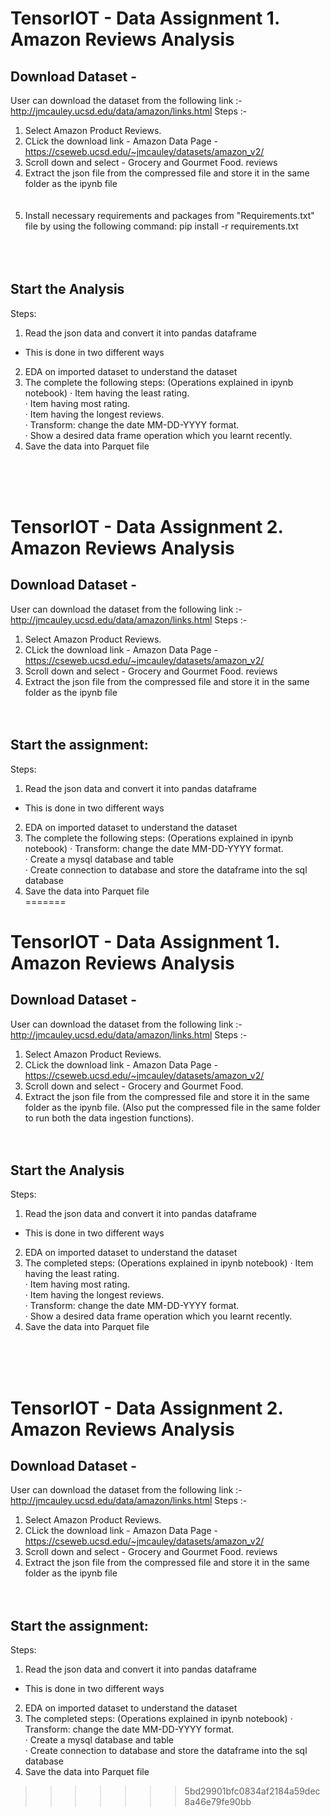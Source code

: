 # TensorIOT - Data Assignment 1. Amazon Reviews Analysis </br>

## Download Dataset - </br>
User can download the dataset from the following link :- http://jmcauley.ucsd.edu/data/amazon/links.html
Steps :-</br>
1) Select Amazon Product Reviews.</br>
2) CLick the download link - Amazon Data Page - <link>https://cseweb.ucsd.edu/~jmcauley/datasets/amazon_v2/</link></br>
3) Scroll down and select - Grocery and Gourmet Food. <link>reviews</link>
4) Extract the json file from the compressed file and store it in the same folder as the ipynb file</br></br></br>
5) Install necessary requirements and packages from "Requirements.txt" file by using the following command: pip install -r requirements.txt</br></br></br></br>
## Start the Analysis</br>
Steps:
1) Read the json data and convert it into pandas dataframe
  - This is done in two different ways
2) EDA on imported dataset to understand the dataset
3) The complete the following steps: (Operations explained in ipynb notebook)
  ·         Item having the least rating.</br>
  ·         Item having most rating.</br>
  ·         Item having the longest reviews.</br>
  ·         Transform: change the date MM-DD-YYYY format.</br>
  ·         Show a desired data frame operation which you learnt recently.</br>
4) Save the data into Parquet file</br>

</br></br></br>

# TensorIOT - Data Assignment 2. Amazon Reviews Analysis </br>
## Download Dataset - </br>
User can download the dataset from the following link :- http://jmcauley.ucsd.edu/data/amazon/links.html
Steps :-</br>
1) Select Amazon Product Reviews.</br>
2) CLick the download link - Amazon Data Page - <link>https://cseweb.ucsd.edu/~jmcauley/datasets/amazon_v2/</link></br>
3) Scroll down and select - Grocery and Gourmet Food. <link>reviews</link>
4) Extract the json file from the compressed file and store it in the same folder as the ipynb file</br></br></br>

## Start the assignment:</br>
Steps:
1) Read the json data and convert it into pandas dataframe
  - This is done in two different ways
2) EDA on imported dataset to understand the dataset
3) The complete the following steps: (Operations explained in ipynb notebook)
  ·         Transform: change the date MM-DD-YYYY format.</br>
  ·         Create a mysql database and table</br>
  ·         Create connection to database and store the dataframe into the sql database</br>
4) Save the data into Parquet file</br>
=======
# TensorIOT - Data Assignment 1. Amazon Reviews Analysis </br>

## Download Dataset - </br>
User can download the dataset from the following link :- http://jmcauley.ucsd.edu/data/amazon/links.html
Steps :-</br>
1) Select Amazon Product Reviews.</br>
2) CLick the download link - Amazon Data Page - <link>https://cseweb.ucsd.edu/~jmcauley/datasets/amazon_v2/</link></br>
3) Scroll down and select - Grocery and Gourmet Food.
4) Extract the json file from the compressed file and store it in the same folder as the ipynb file. (Also put the compressed file in the same folder to run both the data ingestion functions).</br></br></br>

## Start the Analysis</br>
Steps:
1) Read the json data and convert it into pandas dataframe
  - This is done in two different ways
2) EDA on imported dataset to understand the dataset
3) The completed steps: (Operations explained in ipynb notebook)
  ·         Item having the least rating.</br>
  ·         Item having most rating.</br>
  ·         Item having the longest reviews.</br>
  ·         Transform: change the date MM-DD-YYYY format.</br>
  ·         Show a desired data frame operation which you learnt recently.</br>
4) Save the data into Parquet file</br>

</br></br></br>

# TensorIOT - Data Assignment 2. Amazon Reviews Analysis </br>
## Download Dataset - </br>
User can download the dataset from the following link :- http://jmcauley.ucsd.edu/data/amazon/links.html
Steps :-</br>
1) Select Amazon Product Reviews.</br>
2) CLick the download link - Amazon Data Page - <link>https://cseweb.ucsd.edu/~jmcauley/datasets/amazon_v2/</link></br>
3) Scroll down and select - Grocery and Gourmet Food. <link>reviews</link>
4) Extract the json file from the compressed file and store it in the same folder as the ipynb file</br></br></br>

## Start the assignment:</br>
Steps:
1) Read the json data and convert it into pandas dataframe
  - This is done in two different ways
2) EDA on imported dataset to understand the dataset
3) The completed steps: (Operations explained in ipynb notebook)
  ·         Transform: change the date MM-DD-YYYY format.</br>
  ·         Create a mysql database and table</br>
  ·         Create connection to database and store the dataframe into the sql database</br>
4) Save the data into Parquet file</br>
>>>>>>> 5bd29901bfc0834af2184a59dec8a46e79fe90bb
